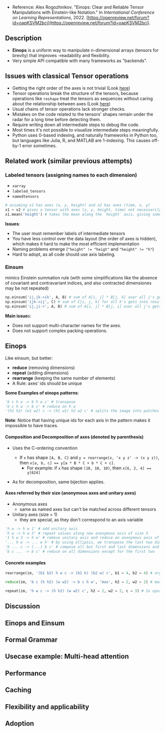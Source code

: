 

- Reference: Alex Rogozhnikov. "Einops: Clear and Reliable Tensor Manipulations with Einstein-like Notation." In *International Conference on Learning Representations*, 2022. [https://openreview.net/forum?id=oapKSVM2bcj](https://openreview.net/forum?id=oapKSVM2bcj).

## Description

- **Einops** is a uniform way to manipulate n-dimensional arrays (tensors for brevity) that improves -readability and flexibility.
- Very simple API compatible with many frameworks as "backends".


## Issues with classical Tensor operations
- Getting the right order of the axes is not trivial (Look [here](first-issue.png))
- Tensor operations break the structure of the tensors, because operations like `reshape` treat the tensors as sequences without caring about the relationship between axes (Look [here](second-issue.png))
- Usual chains of tensor operations lack stronger checks.
- Mistakes on the code related to the tensors' shapes remain under the radar for a long time before detecting them.
- Require writing down all intermediate steps to debug the code.
- Most times it's not possible to visualize intermediate steps meaningfully.
- Python uses 0-based indexing, and naturally frameworks in Python too, but languages like Julia, R, and MATLAB are 1-indexing. This causes off-by-1 error sometimes.

## Related work (similar previous attempts)

### Labeled tensors (assigning names to each dimension)
- `xarray`
- `labeled_tensors`
- `namedtensors`

```Python
# assuming x1 has axes (x, y, height) and x2 has axes (time, x, y)
x1 + x2 # gives a tensor with axes (x, y, height, time) not necessarily in that order
x1.mean('height') # takes the mean along the `height` axis, giving something with axes (x, y, time)
```

**Issues**:
- The user must remember labels of intermediate tensors
- You have less control over the data layout (the order of axes is hidden), which makes it hard to make the most efficient implementation
- Naming problems emerge (`"height" != "heigt"` and `"height" != "h"`)
- Hard to adopt, as all code should use axis labeling.
### Einsum

mimics Einstein summation rule (with some simplifications like the absence of covariant and contravariant indices, and also contracted dimensiones may be not repeated)

```Python
np.einsum('ij,jk->ik', A, B) # sum of A[i, j] * B[j, k] over all j's gets into result[i, k]
np.einsum('ijk->ij', C) # sum of C[i, j, k] for all k's gets into result[i, j]
np.einsum('ij,ji->', A, B) # sum of A[i, j] * B[j, i] over all j's gets into result[i, i], therefore it is trace(A * B)
```

**Main issue**s:
- Does not support multi-character names for the axes.
- Does not support complex packing operations.
## Einops

Like einsum, but better:

- **reduce** (removing dimensions)
- **repeat** (adding dimensions)
- **rearrange** (keeping the same number of elements)
- A Rule: axes' ids should be unique

**Some Examples of einops patterns**:

```Python
'b c h w -> b h w c' # transpose
'b c h w -> b c' # reduce on h w
'(h1 h2) (w1 w2) c -> (h1 w1) h2 w2 c' # splits the image into patches and stacks them
```

**Note**: Notice that having unique ids for each axis in the pattern makes it impossible to have traces.

#### Composition and Decomposition of axes (denoted by parenthesis)

- Uses the C-ordering convention

	- If `x` has shape `[A, B, C]` and `y = rearrange(x, 'x y z' -> (x y z))`, then `x[a, b, c] == y[a * B * C + b * C + c]`.
		- For example: if `x` has shape `(10, 10, 10)`, then `x[6, 2, 4] == y[624]`
- As for decomposition, same bijection applies.

#### Axes referred by their size (anonymous axes and unitary axes)
- Anonymous axes
	- same as named axes but can't be matched across different tensors
- Unitary axes (size = 1)
	- they are special, as they don't correspond to an axis variable
	
```Python
'h w -> h w 1' # add unitary axis
'h w -> h w 3' # repeat values along new anonymous axis of size 3
'1 h w 3 -> h w' # remove unitary axis and reduce on anonymous axis of length 3
'... h w -> ... w h' # by using ellipsis, we transpose the last two dimensions
'b ... c -> (...) b c' # compose all but first and last dimensions and move the resulting new axis to the front
'b c ... -> b c' # reduce on all dimensions except for the first two

```

#### Concrete examples

```Python
rearrange(im, '(b1 b2) h w c -> (b1 h) (b2 w) c', b1 = 4, b2 = 4) # organize 16 images into a 4x4 grid

reduce(im, 'b c (h h2) (w w2) -> b c h w', 'max', h2 = 2, w2 = 2) # max pooling with kernel = (2, 2)

repeat(im, 'h w c -> (h h2) (w w2) c', h2 = 2, w2 = 2, c = 3) # 2x upsampling of an image by repeating pixels
```

## Discussion


## Einops and Einsum

## Formal Grammar 

## Usecase example: Multi-head attention

## Performance

## Caching

## Flexibility and applicability

## Adoption
